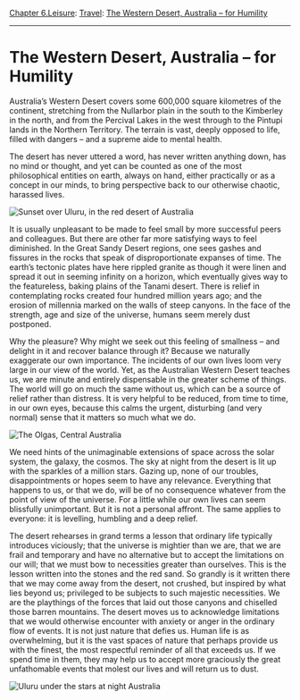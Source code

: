 [Chapter 6.Leisure](https://www.theschooloflife.com/thebookoflife/category/leisure/): [Travel](https://www.theschooloflife.com/thebookoflife/category/leisure/travel/): [The Western Desert, Australia – for Humility](https://www.theschooloflife.com/thebookoflife/deserts-keep-us-sane/)

* * *

# The Western Desert, Australia – for Humility

Australia’s Western Desert covers some 600,000 square kilometres of the continent, stretching from the Nullarbor plain in the south to the Kimberley in the north, and from the Percival Lakes in the west through to the Pintupi lands in the Northern Territory. The terrain is vast, deeply opposed to life, filled with dangers – and a supreme aide to mental health.

The desert has never uttered a word, has never written anything down, has no mind or thought, and yet can be counted as one of the most philosophical entities on earth, always on hand, either practically or as a concept in our minds, to bring perspective back to our otherwise chaotic, harassed lives.

![Sunset over Uluru, in the red desert of Australia](https://www.theschooloflife.com/thebookoflife/wp-content/uploads/2014/09/PM-270314-desertA.jpg)

It is usually unpleasant to be made to feel small by more successful peers and colleagues. But there are other far more satisfying ways to feel diminished. In the Great Sandy Desert regions, one sees gashes and fissures in the rocks that speak of disproportionate expanses of time. The earth’s tectonic plates have here rippled granite as though it were linen and spread it out in seeming infinity on a horizon, which eventually gives way to the featureless, baking plains of the Tanami desert. There is relief in contemplating rocks created four hundred million years ago; and the erosion of millennia marked on the walls of steep canyons. In the face of the strength, age and size of the universe, humans seem merely dust postponed.

Why the pleasure? Why might we seek out this feeling of smallness – and delight in it and recover balance through it? Because we naturally exaggerate our own importance. The incidents of our own lives loom very large in our view of the world. Yet, as the Australian Western Desert teaches us, we are minute and entirely dispensable in the greater scheme of things. The world will go on much the same without us, which can be a source of relief rather than distress. It is very helpful to be reduced, from time to time, in our own eyes, because this calms the urgent, disturbing (and very normal) sense that it matters so much what we do.

![The Olgas, Central Australia](https://www.theschooloflife.com/thebookoflife/wp-content/uploads/2014/09/PM-270314-desertB.jpg)

We need hints of the unimaginable extensions of space across the solar system, the galaxy, the cosmos. The sky at night from the desert is lit up with the sparkles of a million stars. Gazing up, none of our troubles, disappointments or hopes seem to have any relevance. Everything that happens to us, or that we do, will be of no consequence whatever from the point of view of the universe. For a little while our own lives can seem blissfully unimportant. But it is not a personal affront. The same applies to everyone: it is levelling, humbling and a deep relief.

The desert rehearses in grand terms a lesson that ordinary life typically introduces viciously; that the universe is mightier than we are, that we are frail and temporary and have no alternative but to accept the limitations on our will; that we must bow to necessities greater than ourselves. This is the lesson written into the stones and the red sand. So grandly is it written there that we may come away from the desert, not crushed, but inspired by what lies beyond us; privileged to be subjects to such majestic necessities. We are the playthings of the forces that laid out those canyons and chiselled those barren mountains. The desert moves us to acknowledge limitations that we would otherwise encounter with anxiety or anger in the ordinary flow of events. It is not just nature that defies us. Human life is as overwhelming, but it is the vast spaces of nature that perhaps provide us with the finest, the most respectful reminder of all that exceeds us. If we spend time in them, they may help us to accept more graciously the great unfathomable events that molest our lives and will return us to dust.

![Uluru under the stars at night Australia](https://www.theschooloflife.com/thebookoflife/wp-content/uploads/2014/09/PM-270314-desertC.jpg)
